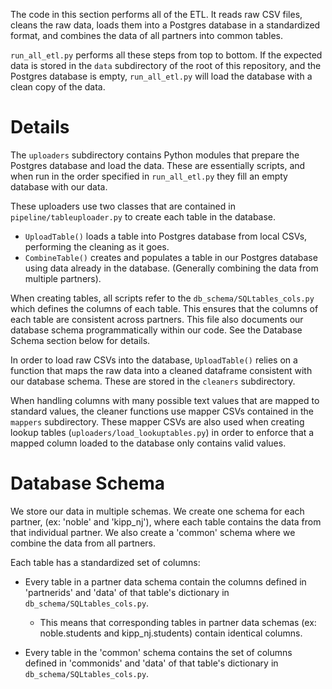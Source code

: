 ﻿
The code in this section performs all of the ETL.  It reads raw CSV files, cleans the raw data, loads them into a Postgres database in a standardized format, and combines the data of all partners into common tables.

`run_all_etl.py` performs all these steps from top to bottom. If the expected data is stored in the `data` subdirectory of the root of this repository, and the Postgres database is empty, `run_all_etl.py` will load the database with a clean copy of the data.

# Details

The `uploaders` subdirectory contains Python modules that prepare the Postgres database and load the data. These are essentially scripts, and when run in the order specified in `run_all_etl.py` they fill an empty database with our data.

These uploaders use two classes that are contained in `pipeline/tableuploader.py` to create each table in the database.

* `UploadTable()` loads a table into Postgres database from local CSVs, performing the cleaning as it goes.
* `CombineTable()` creates and populates a table in our Postgres database using data already in the database. (Generally combining the data from multiple partners).

When creating tables, all scripts refer to the `db_schema/SQLtables_cols.py` which defines the columns of each table. This ensures that the columns of each table are consistent across partners.  This file also documents our database schema programmatically within our code. See the Database Schema section below for details.

In order to load raw CSVs into the database, `UploadTable()` relies on a function that maps the raw data into a cleaned dataframe consistent with our database schema.  These are stored in the `cleaners` subdirectory.

When handling columns with many possible text values that are mapped to standard values, the cleaner functions use mapper CSVs contained in the `mappers` subdirectory.  These mapper CSVs are also used when creating lookup tables (`uploaders/load_lookuptables.py`) in order to enforce that a mapped column loaded to the database only contains valid values.

# Database Schema

We store our data in multiple schemas.  We create one schema for each partner,
(ex: 'noble' and 'kipp_nj'), where each table contains the data from that
individual partner.  We also create a 'common' schema where we combine the data
from all partners.

Each table has a standardized set of columns:

- Every table in a partner data schema contain the columns defined in 'partnerids' and 'data' of that table's dictionary in `db_schema/SQLtables_cols.py`.

    * This means that corresponding tables in partner data schemas (ex: noble.students and kipp_nj.students) contain identical columns.

* Every table in the 'common' schema contains the set of columns defined in 'commonids' and 'data' of that table's dictionary in `db_schema/SQLtables_cols.py`.